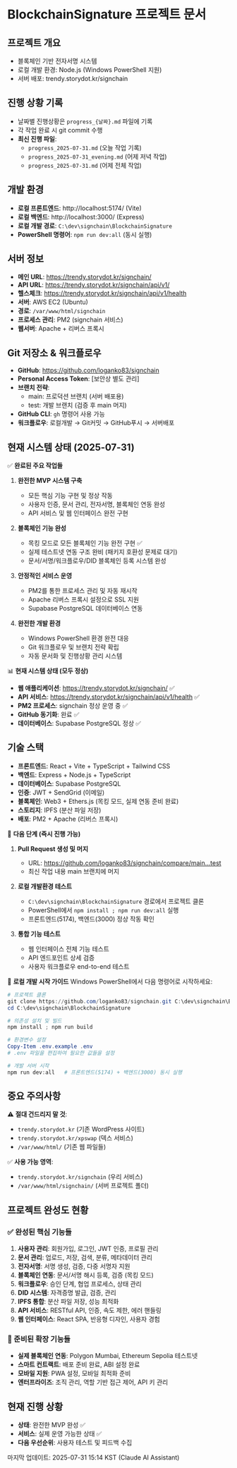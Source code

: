 # BlockchainSignature 프로젝트 문서

## 프로젝트 개요
- 블록체인 기반 전자서명 시스템
- 로컬 개발 환경: Node.js (Windows PowerShell 지원)
- 서버 배포: trendy.storydot.kr/signchain

## 진행 상황 기록
- 날짜별 진행상황은 `progress_{날짜}.md` 파일에 기록
- 각 작업 완료 시 git commit 수행
- **최신 진행 파일**: 
  - `progress_2025-07-31.md` (오늘 작업 기록)
  - `progress_2025-07-31_evening.md` (어제 저녁 작업)
  - `progress_2025-07-31.md` (어제 전체 작업)

## 개발 환경
- **로컬 프론트엔드**: http://localhost:5174/ (Vite)  
- **로컬 백엔드**: http://localhost:3000/ (Express)
- **로컬 개발 경로**: `C:\dev\signchain\BlockchainSignature`
- **PowerShell 명령어**: `npm run dev:all` (동시 실행)

## 서버 정보
- **메인 URL**: https://trendy.storydot.kr/signchain/
- **API URL**: https://trendy.storydot.kr/signchain/api/v1/
- **헬스체크**: https://trendy.storydot.kr/signchain/api/v1/health
- **서버**: AWS EC2 (Ubuntu)
- **경로**: `/var/www/html/signchain`
- **프로세스 관리**: PM2 (signchain 서비스)
- **웹서버**: Apache + 리버스 프록시

## Git 저장소 & 워크플로우
- **GitHub**: https://github.com/loganko83/signchain
- **Personal Access Token**: [보안상 별도 관리]
- **브랜치 전략**: 
  - main: 프로덕션 브랜치 (서버 배포용)
  - test: 개발 브랜치 (검증 후 main 머지)
- **GitHub CLI**: `gh` 명령어 사용 가능
- **워크플로우**: 로컬개발 → Git커밋 → GitHub푸시 → 서버배포

## 현재 시스템 상태 (2025-07-31)
✅ **완료된 주요 작업들**
1. **완전한 MVP 시스템 구축**
   * 모든 핵심 기능 구현 및 정상 작동
   * 사용자 인증, 문서 관리, 전자서명, 블록체인 연동 완성
   * API 서비스 및 웹 인터페이스 완전 구현

2. **블록체인 기능 완성**
   * 목킹 모드로 모든 블록체인 기능 완전 구현 ✅
   * 실제 테스트넷 연동 구조 완비 (패키지 호환성 문제로 대기)
   * 문서/서명/워크플로우/DID 블록체인 등록 시스템 완성

3. **안정적인 서비스 운영**
   * PM2를 통한 프로세스 관리 및 자동 재시작
   * Apache 리버스 프록시 설정으로 SSL 지원
   * Supabase PostgreSQL 데이터베이스 연동

4. **완전한 개발 환경**
   * Windows PowerShell 환경 완전 대응
   * Git 워크플로우 및 브랜치 전략 확립
   * 자동 문서화 및 진행상황 관리 시스템

📊 **현재 시스템 상태 (모두 정상)**
* **웹 애플리케이션**: https://trendy.storydot.kr/signchain/ ✅
* **API 서비스**: https://trendy.storydot.kr/signchain/api/v1/health ✅
* **PM2 프로세스**: signchain 정상 운영 중 ✅
* **GitHub 동기화**: 완료 ✅
* **데이터베이스**: Supabase PostgreSQL 정상 ✅

## 기술 스택
- **프론트엔드**: React + Vite + TypeScript + Tailwind CSS
- **백엔드**: Express + Node.js + TypeScript
- **데이터베이스**: Supabase PostgreSQL
- **인증**: JWT + SendGrid (이메일)
- **블록체인**: Web3 + Ethers.js (목킹 모드, 실제 연동 준비 완료)
- **스토리지**: IPFS (분산 파일 저장)
- **배포**: PM2 + Apache (리버스 프록시)

🚀 **다음 단계 (즉시 진행 가능)**
1. **Pull Request 생성 및 머지**
   * URL: https://github.com/loganko83/signchain/compare/main...test
   * 최신 작업 내용 main 브랜치에 머지

2. **로컬 개발환경 테스트**
   * `C:\dev\signchain\BlockchainSignature` 경로에서 프로젝트 클론
   * PowerShell에서 `npm install ; npm run dev:all` 실행
   * 프론트엔드(5174), 백엔드(3000) 정상 작동 확인

3. **통합 기능 테스트**
   * 웹 인터페이스 전체 기능 테스트
   * API 엔드포인트 상세 검증
   * 사용자 워크플로우 end-to-end 테스트

🔧 **로컬 개발 시작 가이드**
Windows PowerShell에서 다음 명령어로 시작하세요:
```powershell
# 프로젝트 클론
git clone https://github.com/loganko83/signchain.git C:\dev\signchain\BlockchainSignature
cd C:\dev\signchain\BlockchainSignature

# 의존성 설치 및 빌드
npm install ; npm run build

# 환경변수 설정
Copy-Item .env.example .env
# .env 파일을 편집하여 필요한 값들을 설정

# 개발 서버 시작
npm run dev:all   # 프론트엔드(5174) + 백엔드(3000) 동시 실행
```

## 중요 주의사항
⚠️ **절대 건드리지 말 것**:
- `trendy.storydot.kr` (기존 WordPress 사이트)
- `trendy.storydot.kr/xpswap` (덱스 서비스)
- `/var/www/html/` (기존 웹 파일들)

✅ **사용 가능 영역**:
- `trendy.storydot.kr/signchain` (우리 서비스)
- `/var/www/html/signchain/` (서버 프로젝트 폴더)

## 프로젝트 완성도 현황

### ✅ 완성된 핵심 기능들
1. **사용자 관리**: 회원가입, 로그인, JWT 인증, 프로필 관리
2. **문서 관리**: 업로드, 저장, 검색, 분류, 메타데이터 관리
3. **전자서명**: 서명 생성, 검증, 다중 서명자 지원
4. **블록체인 연동**: 문서/서명 해시 등록, 검증 (목킹 모드)
5. **워크플로우**: 승인 단계, 협업 프로세스, 상태 관리
6. **DID 시스템**: 자격증명 발급, 검증, 관리
7. **IPFS 통합**: 분산 파일 저장, 성능 최적화
8. **API 서비스**: RESTful API, 인증, 속도 제한, 에러 핸들링
9. **웹 인터페이스**: React SPA, 반응형 디자인, 사용자 경험

### 🔮 준비된 확장 기능들
- **실제 블록체인 연동**: Polygon Mumbai, Ethereum Sepolia 테스트넷
- **스마트 컨트랙트**: 배포 준비 완료, ABI 설정 완료
- **모바일 지원**: PWA 설정, 모바일 최적화 준비
- **엔터프라이즈**: 조직 관리, 역할 기반 접근 제어, API 키 관리

## 현재 진행 상황
- **상태**: 완전한 MVP 완성 ✅
- **서비스**: 실제 운영 가능한 상태 ✅
- **다음 우선순위**: 사용자 테스트 및 피드백 수집

마지막 업데이트: 2025-07-31 15:14 KST (Claude AI Assistant)

